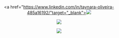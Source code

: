 

<div align="center">


 <a href="https://www.linkedin.com/in/taynara-oliveira-485a16192/"target="_blank"><img src="https://img.shields.io/badge/LinkedIn-0077B5?style=for-the-badge&logo=linkedin&logoColor=white"></a>
 
 <a href="https://www.instagram.com/taynara.olivs/" target="_blank"><img src="https://img.shields.io/badge/-Instagram-%23E4405F?style=for-the-badge&logo=instagram&logoColor=white" target="_blank"></a>
 
 <a href = "mailto:taynara.olivs@gmail.com"><img src="https://img.shields.io/badge/-Gmail-%23333?style=for-the-badge&logo=gmail&logoColor=white" target="_blank"></a>

</div>
